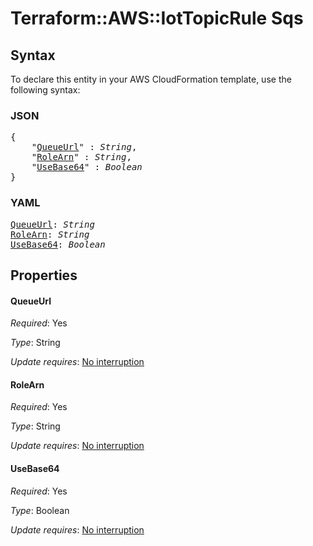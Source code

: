 # Terraform::AWS::IotTopicRule Sqs

## Syntax

To declare this entity in your AWS CloudFormation template, use the following syntax:

### JSON

<pre>
{
    "<a href="#queueurl" title="QueueUrl">QueueUrl</a>" : <i>String</i>,
    "<a href="#rolearn" title="RoleArn">RoleArn</a>" : <i>String</i>,
    "<a href="#usebase64" title="UseBase64">UseBase64</a>" : <i>Boolean</i>
}
</pre>

### YAML

<pre>
<a href="#queueurl" title="QueueUrl">QueueUrl</a>: <i>String</i>
<a href="#rolearn" title="RoleArn">RoleArn</a>: <i>String</i>
<a href="#usebase64" title="UseBase64">UseBase64</a>: <i>Boolean</i>
</pre>

## Properties

#### QueueUrl

_Required_: Yes

_Type_: String

_Update requires_: [No interruption](https://docs.aws.amazon.com/AWSCloudFormation/latest/UserGuide/using-cfn-updating-stacks-update-behaviors.html#update-no-interrupt)

#### RoleArn

_Required_: Yes

_Type_: String

_Update requires_: [No interruption](https://docs.aws.amazon.com/AWSCloudFormation/latest/UserGuide/using-cfn-updating-stacks-update-behaviors.html#update-no-interrupt)

#### UseBase64

_Required_: Yes

_Type_: Boolean

_Update requires_: [No interruption](https://docs.aws.amazon.com/AWSCloudFormation/latest/UserGuide/using-cfn-updating-stacks-update-behaviors.html#update-no-interrupt)

